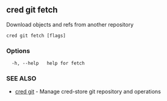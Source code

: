 ## cred git fetch

Download objects and refs from another repository

```
cred git fetch [flags]
```

### Options

```
  -h, --help   help for fetch
```

### SEE ALSO

* [cred git](cred_git.md)	 - Manage cred-store git repository and operations

